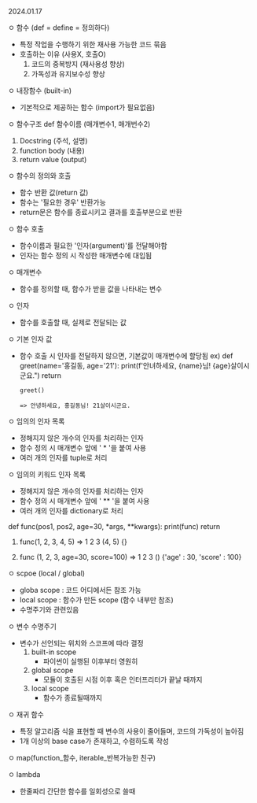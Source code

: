 2024.01.17

ㅇ 함수 (def = define = 정의하다)
  - 특정 작업을 수행하기 위한 재사용 가능한 코드 묶음
  - 호출하는 이유 (사용X, 호출O)
    1) 코드의 중복방지 (재사용성 향상)
    2) 가독성과 유지보수성 향상

ㅇ 내장함수 (built-in)
  - 기본적으로 제공하는 함수 (import가 필요없음)

ㅇ 함수구조
def 함수이름 (매개변수1, 매개번수2)
  1. Docstring (주석, 설명)
  2. function body (내용)
  3. return value (output)

ㅇ 함수의 정의와 호출
  - 함수 반환 값(return 값)
  - 함수는 '필요한 경우' 반환가능
  - return문은 함수를 종료시키고 결과를 호출부분으로 반환

ㅇ 함수 호출
  - 함수이름과 필요한 '인자(argument)'를 전달해야함
  - 인자는 함수 정의 시 작성한 매개변수에 대입됨

ㅇ 매개변수
  - 함수를 정의할 때, 함수가 받을 값을 나타내는 변수

ㅇ 인자
  - 함수를 호출할 때, 실제로 전달되는 값

ㅇ 기본 인자 값
  - 함수 호출 시 인자를 전달하지 않으면, 기본값이 매개변수에 할당됨
  ex) def greet(name='홍길동, age='21'):
              print(f'안녀하세요, {name}님! {age}살이시군요.")
              return

        greet()
        
        => 안녕하세요, 홍길동님! 21살이시군요.

ㅇ 임의의 인자 목록
  - 정해지지 않은 개수의 인자를 처리하는 인자
  - 함수 정의 시 매개변수 앞에 ' * '을 붙여 사용
  - 여러 개의 인자를 tuple로 처리

ㅇ 임의의 키워드 인자 목록
  - 정해지지 않은 개수의 인자를 처리하는 인자
  - 함수 정의 시 매개변수 앞에 ' ** '을 붙여 사용
  - 여러 개의 인자를 dictionary로 처리


def func(pos1, pos2, age=30, *args, **kwargs):
      print(func)
      return

1. func(1, 2, 3, 4, 5)
=> 1 2 3 (4, 5) {}

2. func (1, 2, 3, age=30, score=100)
=> 1 2 3 () {'age' : 30, 'score' : 100}


ㅇ scpoe (local / global)
  - globa scope : 코드 어디에서든 참조 가능
  - local scope : 함수가 만든 scope (함수 내부만 참조)
  - 수명주기와 관련있음

ㅇ 변수 수명주기
  - 변수가 선언되는 위치와 스코프에 따라 결정
    1) built-in scope
       * 파이썬이 실행된 이후부터 영원히
    2) global scope
       * 모듈이 호출된 시점 이후 혹은 인터프리터가 끝날 때까지
    3) local scope
       * 함수가 종료될때까지

ㅇ 재귀 함수
  - 특정 알고리즘 식을 표현할 때 변수의 사용이 줄어들며, 코드의 가독성이 높아짐
  - 1개 이상의 base case가 존재하고, 수렴하도록 작성

ㅇ map(function_함수, iterable_반복가능한 친구)

ㅇ lambda
  - 한줄짜리 간단한 함수를 일회성으로 쓸때